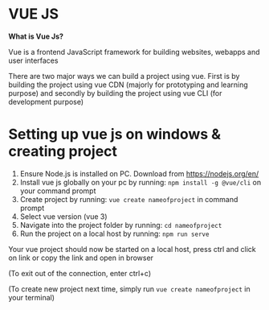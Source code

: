 # VUE JS

**What is Vue Js?**

Vue is a frontend JavaScript framework for building websites, webapps and user interfaces

There are two major ways we can build a project using vue. First is by building the project using vue CDN (majorly for prototyping and learning purpose) and secondly by building the project using vue CLI (for development purpose)

# Setting up vue js on windows & creating project

1. Ensure Node.js is installed on PC. Download from https://nodejs.org/en/ 
2. Install vue js globally on your pc by running: `npm install -g @vue/cli` on your command prompt
3. Create project by running: `vue create nameofproject` in command prompt
4. Select vue version (vue 3)
5. Navigate into the project folder by running: `cd nameofproject`
6. Run the project on a local host by running: `npm run serve`

Your vue project should now be started on a local host, press ctrl and click on link or copy the link and open in browser

(To exit out of the connection, enter ctrl+c)

(To create new project next time, simply run `vue create nameofproject` in your terminal)
